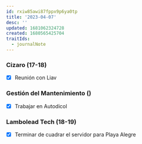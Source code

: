```yaml
---
id: rxiw85awi87fppx9p6ya0tp
title: '2023-04-07'
desc: ''
updated: 1681062324728
created: 1680565425704
traitIds:
  - journalNote
---
```


### Cizaro (17-18)
- [X] Reunión con Liav

### Gestión del Mantenimiento ()
- [X] Trabajar en Autodicol

### Lambolead Tech (18-19)
- [X] Terminar de cuadrar el servidor para Playa Alegre